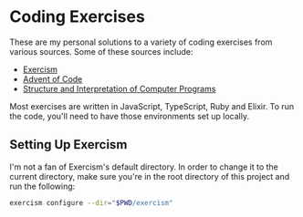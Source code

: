 # Coding Exercises

These are my personal solutions to a variety of coding exercises from various sources. Some of these
sources include:

* [Exercism](https://exercism.io/my/tracks)
* [Advent of Code](https://adventofcode.com/)
* [Structure and Interpretation of Computer Programs](https://amzn.com/0262510871)

Most exercises are written in JavaScript, TypeScript, Ruby and Elixir. To run the code, you'll need to have
those environments set up locally.

## Setting Up Exercism

I'm not a fan of Exercism's default directory. In order to change it to the current
directory, make sure you're in the root directory of this project and run the following:

``` sh
exercism configure --dir="$PWD/exercism"
```
